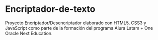 # Encriptador-de-texto
Proyecto Encriptador/Desencriptador elaborado con HTML5, CSS3 y JavaScript como parte de la formación del programa Alura Latam + One Oracle Next Education.
